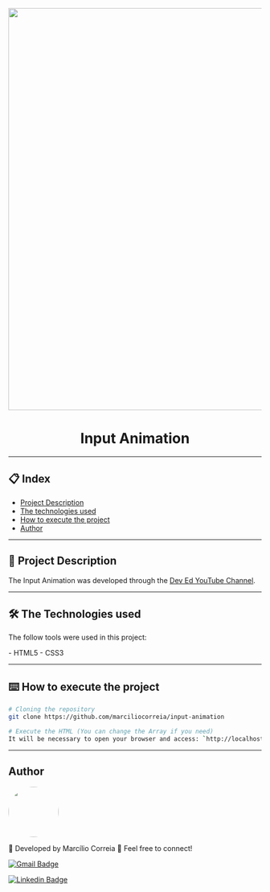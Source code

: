 <p align="center">
  <img src="https://user-images.githubusercontent.com/49158754/95191090-2aed9900-07c8-11eb-9c99-9224c0f51de8.png" width="800" >
</p>

<h1 align="center">Input Animation</h1>

---
## 📋 Index
- [Project Description](#-Project-Description)
- [The technologies used](#-The-Technologies-used)
- [How to execute the project](#-How-to-execute-the-project)
- [Author](#-Author)

---
<a name="-Project-Description"></a>
## 🚀 Project Description
<p>The Input Animation was developed through the <a href="https://www.youtube.com/watch?v=IxRJ8vplzAo&ab_channel=DevEd">Dev Ed YouTube Channel</a>.</p>

--- 
<a name="-The-Technologies-used"></a>
## 🛠️ The Technologies used 

<p>The follow tools were used in this project:</p>
- HTML5
- CSS3

---
<a name="-How-to-execute-the-project"></a>
## ⌨️ How to execute the project

```bash
# Cloning the repository
git clone https://github.com/marciliocorreia/input-animation

# Execute the HTML (You can change the Array if you need)
It will be necessary to open your browser and access: `http://localhost:5500/`
```

---
<a name="-Author"></a>
## Author
<a href="https://www.linkedin.com/in/marciliocorreia/" title="MarcilioCorreia"><img style="border-radius: 50%;" src="https://avatars0.githubusercontent.com/u/49158754?s=460&u=8d2c3e8f7e3441a6b150758a720e7e4379e36407&v=4" width="100px;" alt=""/></a>

🚀 Developed by Marcílio Correia 👋 Feel free to connect!

[![Gmail Badge](https://img.shields.io/badge/-marcilio.msc@gmail.com-c14438?style=flat-square&logo=Gmail&logoColor=white&link=mailto:marcilio.msc@gmail.com)](mailto:marcilio.msc@gmail.com)


<a href="https://www.linkedin.com/in/marciliocorreia/">![Linkedin Badge](https://img.shields.io/badge/linkedin-%230077B5.svg?&style=for-the-badge&logo=linkedin&logoColor=white&link=https://www.linkedin.com/in/marciliocorreia/)</a>

